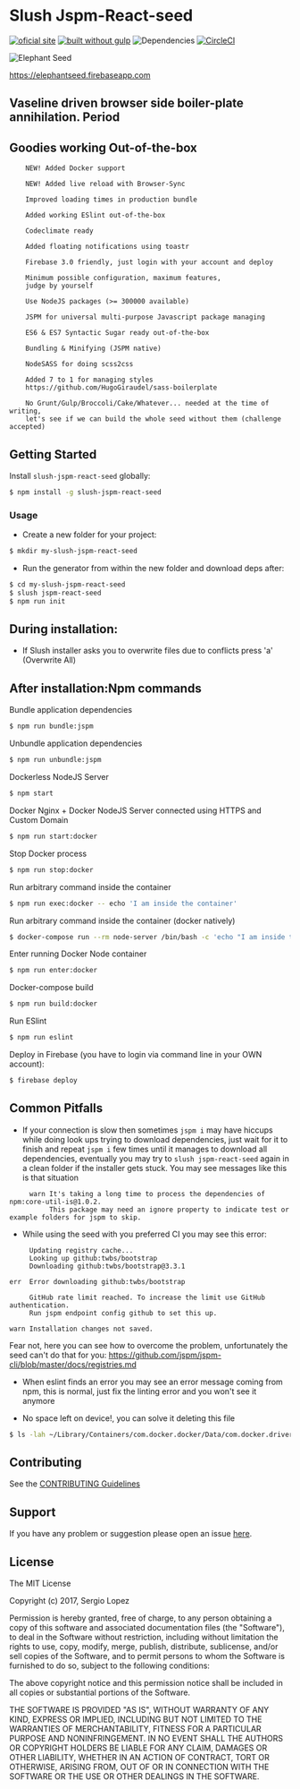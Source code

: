 # Slush Jspm-React-seed 

[![oficial site](https://img.shields.io/badge/sloppy-lopez-pink.svg)](http://sloppylopez.com)
[![built without gulp](https://img.shields.io/badge/build%20without-gulp-brightgreen.svg)](http://jspm.com)
![Dependencies](https://david-dm.org/sloppylopez/elephantseed.svg)
[![CircleCI](https://circleci.com/gh/sloppylopez/elephantseed.svg?style=svg)](https://circleci.com/gh/sloppylopez/elephantseed)

![Elephant Seed](https://raw.githubusercontent.com/sloppylopez/slush-jspm-react-seed/master/templates/assets/images/ElephantSeed.png)

https://elephantseed.firebaseapp.com
 
## Vaseline driven browser side boiler-plate annihilation. Period

## Goodies working Out-of-the-box
        NEW! Added Docker support
        
        NEW! Added live reload with Browser-Sync
        
        Improved loading times in production bundle

        Added working ESlint out-of-the-box

        Codeclimate ready
        
        Added floating notifications using toastr
        
        Firebase 3.0 friendly, just login with your account and deploy
        
        Minimum possible configuration, maximum features,
        judge by yourself
        
        Use NodeJS packages (>= 300000 available)
        
        JSPM for universal multi-purpose Javascript package managing

        ES6 & ES7 Syntactic Sugar ready out-of-the-box

        Bundling & Minifying (JSPM native)
        
        NodeSASS for doing scss2css 
        
        Added 7 to 1 for managing styles 
        https://github.com/HugoGiraudel/sass-boilerplate

        No Grunt/Gulp/Broccoli/Cake/Whatever... needed at the time of writing, 
        let's see if we can build the whole seed without them (challenge accepted)

## Getting Started
Install `slush-jspm-react-seed` globally:

```bash
$ npm install -g slush-jspm-react-seed
```

### Usage

* Create a new folder for your project:

```bash
$ mkdir my-slush-jspm-react-seed
```

* Run the generator from within the new folder and download deps after:

```bash
$ cd my-slush-jspm-react-seed
$ slush jspm-react-seed
$ npm run init
```

## During installation:

* If Slush installer asks you to overwrite files due to conflicts press 'a' (Overwrite All)

## After installation:Npm commands

Bundle application dependencies

```bash
$ npm run bundle:jspm
```

Unbundle application dependencies

```bash
$ npm run unbundle:jspm
```

Dockerless NodeJS Server

```bash
$ npm start
```

Docker Nginx + Docker NodeJS Server connected using HTTPS and Custom Domain

```bash
$ npm run start:docker
```

Stop Docker process

```bash
$ npm run stop:docker
```

Run arbitrary command inside the container

```bash
$ npm run exec:docker -- echo 'I am inside the container'
```

Run arbitrary command inside the container (docker natively)

```bash
$ docker-compose run --rm node-server /bin/bash -c 'echo "I am inside the container"'
```

Enter running Docker Node container

```bash
$ npm run enter:docker
```

Docker-compose build

```bash
$ npm run build:docker
```

Run ESlint

```bash
$ npm run eslint
```

Deploy in Firebase (you have to login via command line in your OWN account):

```bash
$ firebase deploy
```

## Common Pitfalls

* If your connection is slow then sometimes `jspm i` may have hiccups while 
doing look ups trying to download dependencies, just wait for it to finish and repeat `jspm i` 
few times until it manages to download all dependencies,
eventually you may try to `slush jspm-react-seed` again in a clean folder if the installer gets stuck.
You may see messages like this is that situation
```
     warn It's taking a long time to process the dependencies of npm:core-util-is@1.0.2.
          This package may need an ignore property to indicate test or example folders for jspm to skip.
```
* While using the seed with you preferred CI you may see this error:
```
     Updating registry cache...
     Looking up github:twbs/bootstrap
     Downloading github:twbs/bootstrap@3.3.1

err  Error downloading github:twbs/bootstrap

     GitHub rate limit reached. To increase the limit use GitHub authentication.
     Run jspm endpoint config github to set this up.

warn Installation changes not saved.
``` 
Fear not, here you can see how to overcome the problem, unfortunately the seed can't do that for you:
https://github.com/jspm/jspm-cli/blob/master/docs/registries.md

* When eslint finds an error you may see an error message coming from npm, this is normal, just fix the linting
   error and you won't see it anymore
   
* No space left on device!, you can solve it deleting this file

```bash
$ ls -lah ~/Library/Containers/com.docker.docker/Data/com.docker.driver.amd64-linux/Docker.qcow2
``` 

## Contributing

See the [CONTRIBUTING Guidelines](https://github.com/sloppylopez/slush-jspm-react-seed/blob/master/CONTRIBUTING.md)

## Support
If you have any problem or suggestion please open an issue [here](https://github.com/sloppylopez/slush-jspm-react-seed/issues).

## License 

The MIT License

Copyright (c) 2017, Sergio Lopez

Permission is hereby granted, free of charge, to any person
obtaining a copy of this software and associated documentation
files (the "Software"), to deal in the Software without
restriction, including without limitation the rights to use,
copy, modify, merge, publish, distribute, sublicense, and/or sell
copies of the Software, and to permit persons to whom the
Software is furnished to do so, subject to the following
conditions:

The above copyright notice and this permission notice shall be
included in all copies or substantial portions of the Software.

THE SOFTWARE IS PROVIDED "AS IS", WITHOUT WARRANTY OF ANY KIND,
EXPRESS OR IMPLIED, INCLUDING BUT NOT LIMITED TO THE WARRANTIES
OF MERCHANTABILITY, FITNESS FOR A PARTICULAR PURPOSE AND
NONINFRINGEMENT. IN NO EVENT SHALL THE AUTHORS OR COPYRIGHT
HOLDERS BE LIABLE FOR ANY CLAIM, DAMAGES OR OTHER LIABILITY,
WHETHER IN AN ACTION OF CONTRACT, TORT OR OTHERWISE, ARISING
FROM, OUT OF OR IN CONNECTION WITH THE SOFTWARE OR THE USE OR
OTHER DEALINGS IN THE SOFTWARE.
